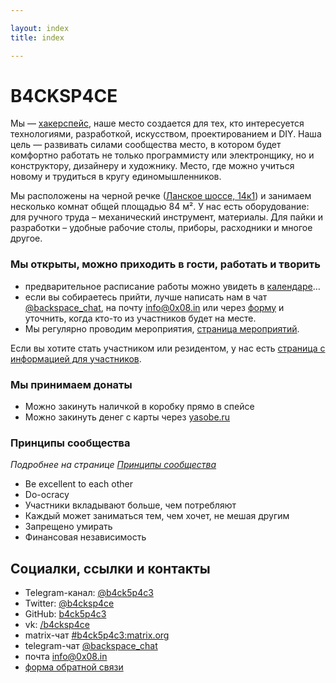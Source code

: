 ```yaml
---

layout: index
title: index

---
```


# B4CKSP4CE

Мы — [хакерспейс](https://ru.wikipedia.org/wiki/%D0%A5%D0%B0%D0%BA%D0%B5%D1%80%D1%81%D0%BF%D0%B5%D0%B9%D1%81), наше место создается для тех, кто интересуется технологиями, разработкой, искусством, проектированием и DIY. Наша цель — развивать силами сообщества место, в котором будет комфортно работать не только программисту или электронщику, но и конструктору, дизайнеру и художнику. Место, где можно учиться новому и трудиться в кругу единомышленников.

Мы расположены на черной речке ([Ланское шоссе, 14к1](https://yandex.ru/maps/-/CGeDiS3Y)) и занимаем несколько комнат общей площадью 84 м². У нас есть оборудование: для ручного труда – механический инструмент, материалы. Для пайки и разработки – удобные рабочие столы, приборы, расходники и многое другое.

### Мы открыты, можно приходить в гости, работать и творить

* предварительное расписание работы можно увидеть в [календаре](https://calendar.google.com/calendar/embed?src=n0oev7vtqntpok3phdbb48cvu0%40group.calendar.google.com&ctz=Europe%2FMoscow)…
* если вы собираетесь прийти, лучше написать нам в чат [@backspace_chat](tg://resolve/?domain=backspace_chat), на почту [info@0x08.in](mailto:info@0x08.in) или через [форму](https://docs.google.com/forms/d/e/1FAIpQLSeNVJzCU2b7vwXdRap9acLUVR4xbUCTNjxjuXREiQcWEPdADQ/formResponse) и уточнить, когда кто-то из участников будет на месте.
* Мы регулярно проводим мероприятия, [страница мероприятий](/events.md).

Если вы хотите стать участником или резидентом, у нас есть [страница с информацией для участников](participants.md).

### Мы принимаем донаты

* Можно закинуть наличкой в коробку прямо в спейсе
* Можно закинуть денег с карты через [yasobe.ru](https://yasobe.ru/na/b4cksp4ce)

### Принципы сообщества

_Подробнее на странице [Принципы сообщества](/community_principles.md)_

* Be excellent to each other
* Do-ocracy
* Участники вкладывают больше, чем потребляют
* Каждый может заниматься тем, чем хочет, не мешая другим
* Запрещено умирать
* Финансовая независимость

## Социалки, ссылки и контакты

* Telegram-канал: [@b4ck5p4c3](tg://resolve/?domain=b4ck5p4c3)
* Twitter: [@b4cksp4ce](https://twitter.com/b4cksp4ce)
* GitHub: [b4ck5p4c3](https://github.com/b4ck5p4c3)
* vk: [/b4cksp4ce](https://vk.com/b4cksp4ce)
* matrix-чат [#b4ck5p4c3:matrix.org](https://matrix.to/#/#b4ck5p4c3:matrix.org)
* telegram-чат [@backspace_chat](tg://resolve/?domain=backspace_chat)
* почта [info@0x08.in](mailto:info@0x08.in) 
* [форма обратной связи](https://docs.google.com/forms/d/e/1FAIpQLSeNVJzCU2b7vwXdRap9acLUVR4xbUCTNjxjuXREiQcWEPdADQ/formResponse)

